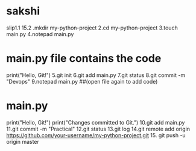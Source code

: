 # sakshi
slip1.1 15.2
.mkdir my-python-project
2.cd my-python-project
3.touch main.py
4.notepad main.py
# main.py file contains the code
print("Hello, Git!")
5.git init
6.git add main.py
7.git status
8.git commit -m "Devops"
9.notepad main.py
##(open file again to add code)
# main.py
print("Hello, Git!")
print("Changes committed to Git.")
10.git add main.py
11.git commit -m "Practical"
12.git status
13.git log
14.git remote add origin https://github.com/your-username/my-python-project.git
15. git push -u origin master
